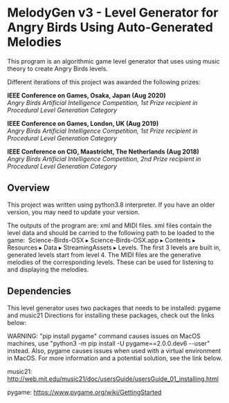 # MelodyGen v3 - Level Generator for Angry Birds Using Auto-Generated Melodies

This program is an algorithmic game level generator that uses using music theory to create Angry Birds levels. 

Different iterations of this project was awarded the following prizes:

**IEEE Conference on Games, Osaka, Japan (Aug 2020)**\
*Angry Birds Artificial Intelligence Competition, 1st Prize recipient in Procedural Level Generation Category*
  
**IEEE Conference on Games, London, UK (Aug 2019)**\
*Angry Birds Artificial Intelligence Competition, 1st Prize recipient in Procedural Level Generation Category*
  
**IEEE Conference on CIG, Maastricht, The Netherlands (Aug 2018)**\
*Angry Birds Artificial Intelligence Competition, 2nd Prize recipient in Procedural Level Generation Category*


## Overview

This project was written using python3.8 interpreter. If you have an older version, you may need to update your version.

The outputs of the program are: xml and MIDI files. xml files contain the level data and should be carried to the following path to be loaded to the game: ⁨
Science-Birds-OSX⁩ ▸ ⁨Science-Birds-OSX.app⁩ ▸ ⁨Contents⁩ ▸ ⁨Resources⁩ ▸ ⁨Data⁩ ▸ ⁨StreamingAssets⁩ ▸ Levels. The first 3 levels 
are built in, generated levels start from level 4. The MIDI files are the generative melodies of the corresponding 
levels. These can be used for listening to and displaying the melodies.

## Dependencies

This level generator uses two packages that needs to be installed: pygame and music21
Directions for installing these packages, check out the links below:

WARNING: "pip install pygame" command causes issues on MacOS machines, use "python3 -m pip install -U pygame==2.0.0.dev6 --user" instead. 
Also, pygame causes issues when used with a virtual environment in MacOS. For more information and a potential solution, see the link below.

music21:
http://web.mit.edu/music21/doc/usersGuide/usersGuide_01_installing.html

pygame:
https://www.pygame.org/wiki/GettingStarted


